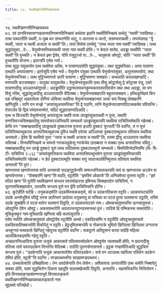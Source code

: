 ```yaml
---
title: १४. पथवीखणनविनिच्छयकथा

---
```

१४. पथवीखणनविनिच्छयकथा  
७२. एवं दानविस्सासग्गाहलाभपरिणामनविनिच्छयं कथेत्वा इदानि पथवीविनिच्छयं कथेतुं ‘‘पथवी’’त्यादिमाह। तत्थ पत्थरतीति पथवी, प-पुब्ब थर सन्थरणेति धातु, र-कारस्स व-कारो, ससम्भारपथवी। तप्पभेदमाह ‘‘द्वे पथवी, जाता च पथवी अजाता च पथवी’’ति। तासं विसेसं दस्सेतुं ‘‘तत्थ जाता नाम पथवी’’त्यादिमाह। तत्थ सुद्धपंसुका…पे॰… येभुय्येनमत्तिकापथवी जाता नाम पथवी होति। न केवलं सायेव, अदड्ढा पथवीपि ‘‘जाता पथवी’’ति वुच्चति। न केवलं इमा द्वेयेव, योपि पंसुपुञ्जो वा…पे॰… चातुमासं ओवट्ठो, सोपि ‘‘जाता पथवी’’ति वुच्चतीति योजना। इतरत्रपि एसेव नयो।  
तत्थ सुद्धा पंसुकायेव एत्थ पथविया अत्थि, न पासाणादयोति सुद्धपंसुका। तथा सुद्धमत्तिका। अप्पा पासाणा एत्थाति अप्पपासाणा। इतरेसुपि एसेव नयो। येभुय्येन पंसुका एत्थाति येभुय्येनपंसुका, अलुत्तसमासोयं, तथा येभुय्येनमत्तिका। तत्थ मुट्ठिप्पमाणतो उपरि पासाणा। मुट्ठिप्पमाणा सक्खरा। कथलाति कपालखण्डादि। मरुम्पाति कटसक्खरा। वालुका वालुकायेव। येभुय्येनपंसुकाति एत्थ तीसु कोट्ठासेसु द्वे कोट्ठासा पंसु, एको पासाणादीसु अञ्ञतरकोट्ठासो। अदड्ढापीति उद्धनपत्तपचनकुम्भकारातपादिवसेन तथा तथा अदड्ढा, सा पन विसुं नत्थि, सुद्धपंसुआदीसु अञ्ञतरावाति वेदितब्बा। येभुय्येनसक्खराति बहुतरसक्खरा। हत्थिकुच्छियं किर एकं पच्छिपूरं आहरापेत्वा दोणियं धोवित्वा पथविया येभुय्येनसक्खरभावं ञत्वा सयं भिक्खू पोक्खरणिं खणिंसूति। यानि पन मज्झे ‘‘अप्पपंसुअप्पमत्तिका’’ति द्वे पदानि, तानि येभुय्येनपासाणादिपञ्चकमेव पविसन्ति। तेसञ्ञेव हि द्विन्नं पभेदवचनमेतं, यदिदं सुद्धपासाणादिआदि।  
एत्थ च किञ्चापि येभुय्येनपंसुं अप्पपंसुञ्च पथविं वत्वा उपड्ढपंसुकापथवी न वुत्ता, तथापि पण्णत्तिवज्जसिक्खापदेसु सावसेसपञ्ञत्तियापि सम्भवतो उपड्ढपंसुकायपि पथविया पाचित्तियमेवाति गहेतब्बं। केचि पन ‘‘सब्बच्छन्नादीसु उपड्ढच्छन्ने दुक्कटस्स वुत्तत्ता इधापि दुक्कटं युज्जती’’ति वदन्ति, तं न युत्तं पाचित्तियवत्थुकञ्च अनापत्तिवत्थुकञ्च दुविधं पथविं ठपेत्वा अञ्ञिस्सा दुक्कटवत्थुकाय ततियाय पथविया अभावतो। द्वेयेव हि पथवियो वुत्ता ‘‘जाता च पथवी अजाता च पथवी’’ति, तस्मा द्वीसु अञ्ञतराय पथविया भवितब्बं। विनयविनिच्छये च सम्पत्ते गरुकलहुकेसु गरुकेयेव ठातब्बत्ता न सक्का एत्थ अनापत्तिया भवितुं। सब्बच्छन्नादीसु पन उपड्ढे दुक्कटं युत्तं तत्थ तादिसस्स दुक्कटवत्थुनो सम्भवतो। विमतिविनोदनियम्पि (वि॰ वि॰ टी॰ पाचित्तिय २.८६) ‘‘अप्पपंसुमत्तिकाय पथविया अनापत्तिवत्थुभावेन वुत्तत्ता उपड्ढपंसुमत्तिकायपि पाचित्तियमेवाति गहेतब्बं। न हेतं दुक्कटवत्थूति सक्का वत्तुं जाताजातविनिमुत्ताय ततियाय पथविया अभावतो’’ति वुत्तं।  
खणन्तस्स खणापेन्तस्स वाति अन्तमसो पादङ्गुट्ठकेनपि सम्मज्जनिसलाकायपि सयं वा खणन्तस्स अञ्ञेन वा खणापेन्तस्स। ‘‘पोक्खरणिं खणा’’ति वदति, वट्टतीति ‘‘इमस्मिं ओकासे’’ति अनियमेत्वा वुत्तत्ता वट्टति। ‘‘इमं वल्लिं खणा’’ति वुत्तेपि पथविखणनं सन्धाय पवत्तवोहारत्ता इमिनाव सिक्खापदेन पाचित्तियं, न भूतगामसिक्खापदेन, उभयम्पि सन्धाय वुत्ते पन द्वेपि पाचित्तियानि होन्ति।  
७३. कुटेहीति घटेहि। तनुककद्दमोति उदकमिस्सककद्दमो, सो च उदकगतिकत्ता वट्टति। उदकपप्पटकोति उदके अन्तोभूमियं पविट्ठे तस्स उपरिभागं छादेत्वा तनुकपंसु वा मत्तिका वा पटलं हुत्वा पलवमाना उट्ठाति, तस्मिं उदके सुक्खेपि तं पटलं वातेन चलमानं तिट्ठति, तं उदकपप्पटको नाम। ओमकचातुमासन्ति ऊनचातुमासं। ओवट्ठन्ति देवेन ओवट्ठं। अकतपब्भारेति अवलञ्जनट्ठानदस्सनत्थं वुत्तं। तादिसे हि वम्मिकस्स सब्भावोति। मूसिकुक्कुरं नाम मूसिकाहि खणित्वा बहि कतपंसुरासि।  
एसेव नयोति ओमकचातुमासं ओवट्ठोयेव वट्टतीति अत्थो। एकदिवसम्पि न वट्टतीति ओवट्ठचातुमासतो एकदिवसातिक्कन्तोपि विकोपेतुं न वट्टति। हेट्ठभूमिसम्बन्धेपि च गोकण्टके भूमितो छिन्दित्वा छिन्दित्वा उग्गतत्ता अच्चुग्गतं मत्थकतो छिन्दितुं गहेतुञ्च वट्टतीति वदन्ति। सकट्ठाने अतिट्ठमानं कत्वा पादेहि मद्दित्वा आलोळितकद्दमम्पि गहेतुं वट्टति।  
अच्छदनन्तिआदिना वुत्तत्ता उजुकं आकासतो पतितवस्सोदकेन ओवट्ठमेव जातपथवी होति, न छदनादीसु पतित्वा ततो पवत्तउदकेन तिन्तन्ति वेदितब्बं। ततोति पुराणसेनासनतो। इट्ठकं गण्हामीतिआदि सुद्धचित्तं सन्धाय वुत्तं। ‘‘उदकेनाति उजुकं आकासतोयेव पतितउदकेन। सचे पन अञ्ञत्थ पहरित्वा पतितेन उदकेन तेमितं होति, वट्टती’’ति वदन्ति। मण्डपत्थम्भन्ति साखामण्डपत्थम्भं।  
७४. उच्चालेत्वाति उक्खिपित्वा। तेन अपदेसेनाति तेन लेसेन। अविसयत्ता अनापत्तीति एत्थ सचेपि निब्बापेतुं सक्का होति, पठमं सुद्धचित्तेन दिन्नत्ता दहतूति सल्लक्खेत्वापि तिट्ठति, अनापत्ति। महामत्तिकन्ति भित्तिलेपनं।  
इति विनयसङ्गहसंवण्णनाभूते विनयालङ्कारे  
पथवीखणनविनिच्छयकथालङ्कारो नाम  
चुद्दसमो परिच्छेदो।  